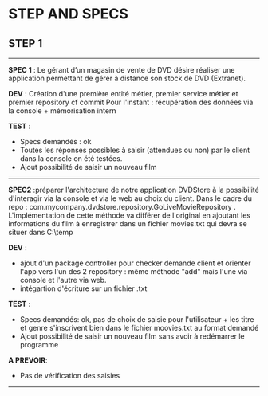 # STEP AND SPECS


## STEP 1

---


**SPEC 1** : Le gérant d’un magasin de vente de DVD désire réaliser une application permettant de gérer à distance son stock de DVD (Extranet). 

**DEV** : Création d'une première entité métier,  premier service métier et premier repository
cf commit
Pour l'instant : récupération des données via la console + mémorisation intern

**TEST** : 
* Specs demandés : ok 
* Toutes les réponses possibles à saisir (attendues ou non) par le client dans la console on été testées.
* Ajout possibilité de saisir un nouveau film

---
**SPEC2** :préparer l'architecture de notre application DVDStore à la possibilité d'interagir via la console et via le web au choix du client.
Dans le cadre du repo : com.mycompany.dvdstore.repository.GoLiveMovieRepository . L'implémentation de cette méthode va différer de l'original en ajoutant les informations du film à enregistrer dans un fichier movies.txt qui devra se situer dans C:\\temp

**DEV** : 
* ajout d'un package controller pour checker demande client et orienter l'app vers l'un des 2 repository : même méthode "add" mais l'une via console et l'autre via web.
* intégartion d'écriture sur un fichier .txt

**TEST** :
* Specs demandés: ok, pas de choix de saisie pour l'utilisateur + les titre et genre s'inscrivent bien dans le fichier moovies.txt au format demandé
* Ajout possibilité de saisir un nouveau film sans avoir à redémarrer le programme

**A PREVOIR**:
* Pas de vérification des saisies 
---





